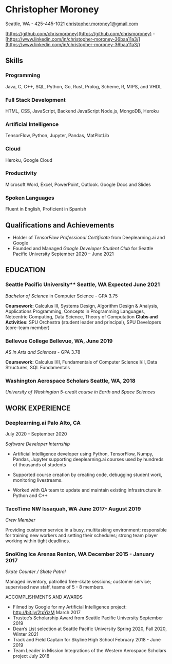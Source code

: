 # Christopher Moroney

Seattle, WA - 425-445-1021 
christopher.moroney1@gmail.com

[https://github.com/chrismoroney](https://github.com/chrismoroney) - [https://www.linkedin.com/in/christopher-moroney-36baa11a3/](https://www.linkedin.com/in/christopher-moroney-36baa11a3/)

## Skills
### Programming
Java, C, C++, SQL, Python, Go, Rust, Prolog, Scheme, R, MIPS, and VHDL

### Full Stack Development
HTML, CSS, JavaScript, Backend JavaScript Node.js, MongoDB, Heroku

### Artificial Intelligence
TensorFlow, Python, Jupyter, Pandas, MatPlotLib

### Cloud
Heroku, Google Cloud

### Productivity
Microsoft Word, Excel, PowerPoint, Outlook. Google Docs and Slides

### Spoken Languages
Fluent in English, Proficient in Spanish

## Qualifications and Achievements
- Holder of *TensorFlow Professional Certificate* from Deeplearning.ai and Google
- Founded and Managed *Google Developer Student Club* for Seattle Pacific University September 2020 – June 2021

## EDUCATION
### Seattle Pacific University** Seattle, WA Expected June 2021
*Bachelor of Science* in Computer Science - GPA 3.75

**Coursework:** Calculus III, Systems Design, Algorithm Design & Analysis, Applications Programming,
Concepts in Programming Languages, Netcentric Computing, Data Science, Theory of Computation
**Clubs and Activities:** SPU Orchestra (student leader and principal), SPU Developers (core-team member)

### Bellevue College Bellevue, WA, June 2019
*AS in Arts and Sciences* - GPA 3.78

**Coursework:** Calculus I/II, Fundamentals of Computer Science I/II, Data Structures, SQL Fundamentals

### Washington Aerospace Scholars Seattle, WA, 2018
*University of Washington 5-credit course in Earth and Space Sciences*

## WORK EXPERIENCE

### Deeplearning.ai Palo Alto, CA 
July 2020 - September 2020

*Software Developer Internship*

- Artificial Intelligence developer using Python, TensorFlow, Numpy, Pandas, Jupyter supporting deeplearning.ai courses used by hundreds of thousands of students

- Supported course creation by creating code, debugging student work, monitoring livestreams.

- Worked with QA team to update and maintain existing infrastructure in Python and C++

### TacoTime NW Issaquah, WA June 2017- August 2019

*Crew Member*

Providing customer service in a busy, multitasking environment; responsible for training new workers and
setting their schedules; strong team player working within tight deadlines.

### SnoKing Ice Arenas Renton, WA December 2015 - January 2017

*Skate Counter / Skate Patrol*

Managed inventory, patrolled free-skate sessions; customer service;
supervised new staff, teams of 5 - 8 members.

ACCOMPLISHMENTS AND AWARDS
- Filmed by Google for my Artificial Intelligence project: http://bit.ly/2tpYizM March 2017
- Trustee’s Scholarship Award from Seattle Pacific University September 2019
- Dean’s List selection at Seattle Pacific University Spring 2020, Fall 2020, Winter 2021
- Track and Field Captain for Skyline High School February 2018 - June 2019
- Team Leader in Mission Integrations of the Western Aerospace Scholars project July 2018
